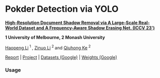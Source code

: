 # Pokder Detection via YOLO

<b><a href='https://arxiv.org/abs/2308.14221'>High-Resolution Document Shadow Removal via A Large-Scale Real-World Dataset and A Frequency-Aware Shadow Erasing Net. (ICCV 23')</a> </b>

<b>1 University of Melbourne, 2 Monash University</b>

<div>
<span class="author-block">
  <a href='https://scholar.google.com/citations?user=YSg_iL4AAAAJ&hl=en'>Haopeng Li</a><sup> 1 </sup>
</span>,
  <span class="author-block">
    <a href='https://zinuoli.github.io/'>Zinuo Li</a><sup> 2 </sup>
  </span> and
  <span class="author-block">
    <a href="https://research.monash.edu/en/persons/qiuhong-ke" target="_blank">Qiuhong Ke</a><sup> 2 </sup>
  </span>
</span>
</div>

[Report](https://arxiv.org/abs/2308.14221) | [Project](https://cxh-research.github.io/DocShadow-SD7K/) | [Datasets (Google)](https://pan.baidu.com/s/1PgJ3cPR3OYO7gwF1o0DgDg?pwd=72aq) | [Weights (Google)](https://pan.baidu.com/s/1PgJ3cPR3OYO7gwF1o0DgDg?pwd=72aq)

### Usage
```

```


